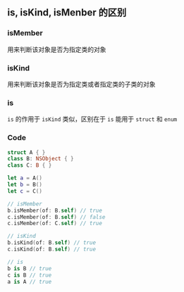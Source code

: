 ## is, isKind, isMenber 的区别

### isMember

用来判断该对象是否为指定类的对象



### isKind

用来判断该对象是否为指定类或者指定类的子类的对象



### is

`is` 的作用于 `isKind` 类似，区别在于 `is` 能用于 `struct` 和 `enum`



### Code

```swift
struct A { }
class B: NSObject { }
class C: B { }

let a = A()
let b = B()
let c = C()

// isMember
b.isMember(of: B.self) // true
c.isMember(of: B.self) // false
c.isMember(of: C.self) // true

// isKind
b.isKind(of: B.self) // true
c.isKind(of: B.self) // true

// is
b is B // true
c is B // true
a is A // true
```

